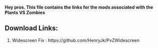 <b>Hey pros. This file contains the links for the mods associated with the Plants VS Zombies</b>

<h2>Download Links:</h2>
	<ol>
		<li>Widescreen Fix : https://github.com/HenryJk/PvZWidescreen</li>
	</ol>


